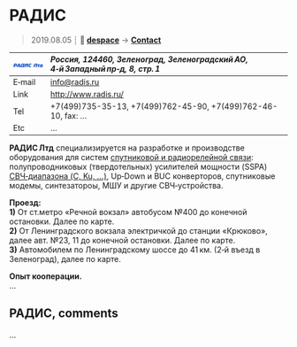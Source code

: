 # РАДИС
> 2019.08.05 ┊ **🚀 [despace](index.md)** → **[Contact](contact.md)**

|[![](f/contact/r/radis_logo1_thumb.jpg)](f/contact/r/radis_logo1.png)|*Россия, 124460, Зеленоград, Зеленоградский АО, 4‑й Западный пр‑д, 8, стр. 1*|
|:--|:--|
|E‑mail| <info@radis.ru> |
|Link| <http://www.radis.ru/> |
|Tel| +7(499)735-35-13, +7(499)762-45-90, +7(499)762-46-10, fax: … |
|Etc| … |

**РАДИС Лтд** специализируется на разработке и производстве оборудования для систем [спутниковой и радиорелейной связи](comms.md): полупроводниковых (твердотельных) усилителей мощности (SSPA) [СВЧ‑диапазона (C, Ku, …)](rf.md), Up‑Down и BUC конверторов, спутниковые модемы, синтезатороы, МШУ и другие СВЧ‑устройства.

**Проезд:**  
**1)** От ст.метро «Речной вокзал» автобусом №400 до конечной остановки. Далее по карте.  
**2)** От Ленинградского вокзала электричкой до станции «Крюково», далее авт. №23, 11 до конечной остановки. Далее по карте.  
**3)** Автомобилем по Ленинградскому шоссе до 41 км. (2‑й въезд в Зеленоград), далее по карте.

**Опыт кооперации.**  
…


<p style="page-break-after:always"> </p>

## РАДИС, comments

…
